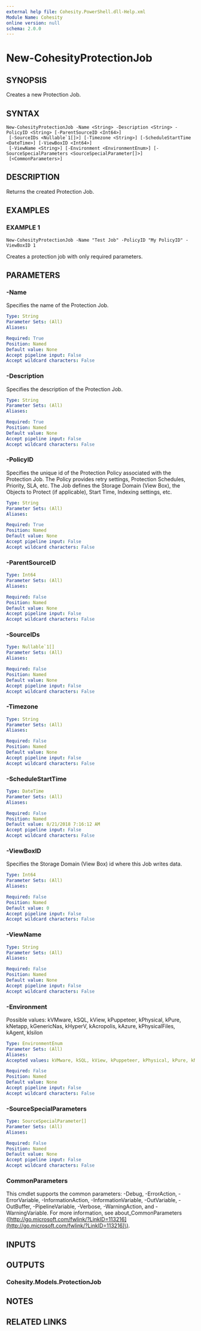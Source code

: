```yaml
---
external help file: Cohesity.PowerShell.dll-Help.xml
Module Name: Cohesity
online version: null
schema: 2.0.0
---
```


# New-CohesityProtectionJob

## SYNOPSIS

Creates a new Protection Job.

## SYNTAX

```text
New-CohesityProtectionJob -Name <String> -Description <String> -PolicyID <String> [-ParentSourceID <Int64>]
 [-SourceIDs <Nullable`1[]>] [-Timezone <String>] [-ScheduleStartTime <DateTime>] [-ViewBoxID <Int64>]
 [-ViewName <String>] [-Environment <EnvironmentEnum>] [-SourceSpecialParameters <SourceSpecialParameter[]>]
 [<CommonParameters>]
```

## DESCRIPTION

Returns the created Protection Job.

## EXAMPLES

### EXAMPLE 1

```text
New-CohesityProtectionJob -Name "Test Job" -PolicyID "My PolicyID" -ViewBoxID 1
```

Creates a protection job with only required parameters.

## PARAMETERS

### -Name

Specifies the name of the Protection Job.

```yaml
Type: String
Parameter Sets: (All)
Aliases:

Required: True
Position: Named
Default value: None
Accept pipeline input: False
Accept wildcard characters: False
```

### -Description

Specifies the description of the Protection Job.

```yaml
Type: String
Parameter Sets: (All)
Aliases:

Required: True
Position: Named
Default value: None
Accept pipeline input: False
Accept wildcard characters: False
```

### -PolicyID

Specifies the unique id of the Protection Policy associated with the Protection Job. The Policy provides retry settings, Protection Schedules, Priority, SLA, etc. The Job defines the Storage Domain \(View Box\), the Objects to Protect \(if applicable\), Start Time, Indexing settings, etc.

```yaml
Type: String
Parameter Sets: (All)
Aliases:

Required: True
Position: Named
Default value: None
Accept pipeline input: False
Accept wildcard characters: False
```

### -ParentSourceID

```yaml
Type: Int64
Parameter Sets: (All)
Aliases:

Required: False
Position: Named
Default value: None
Accept pipeline input: False
Accept wildcard characters: False
```

### -SourceIDs

```yaml
Type: Nullable`1[]
Parameter Sets: (All)
Aliases:

Required: False
Position: Named
Default value: None
Accept pipeline input: False
Accept wildcard characters: False
```

### -Timezone

```yaml
Type: String
Parameter Sets: (All)
Aliases:

Required: False
Position: Named
Default value: None
Accept pipeline input: False
Accept wildcard characters: False
```

### -ScheduleStartTime

```yaml
Type: DateTime
Parameter Sets: (All)
Aliases:

Required: False
Position: Named
Default value: 8/21/2018 7:16:12 AM
Accept pipeline input: False
Accept wildcard characters: False
```

### -ViewBoxID

Specifies the Storage Domain \(View Box\) id where this Job writes data.

```yaml
Type: Int64
Parameter Sets: (All)
Aliases:

Required: False
Position: Named
Default value: 0
Accept pipeline input: False
Accept wildcard characters: False
```

### -ViewName

```yaml
Type: String
Parameter Sets: (All)
Aliases:

Required: False
Position: Named
Default value: None
Accept pipeline input: False
Accept wildcard characters: False
```

### -Environment

Possible values: kVMware, kSQL, kView, kPuppeteer, kPhysical, kPure, kNetapp, kGenericNas, kHyperV, kAcropolis, kAzure, kPhysicalFiles, kAgent, kIsilon

```yaml
Type: EnvironmentEnum
Parameter Sets: (All)
Aliases:
Accepted values: kVMware, kSQL, kView, kPuppeteer, kPhysical, kPure, kNetapp, kGenericNas, kHyperV, kAcropolis, kAzure, kPhysicalFiles, kAgent, kIsilon

Required: False
Position: Named
Default value: None
Accept pipeline input: False
Accept wildcard characters: False
```

### -SourceSpecialParameters

```yaml
Type: SourceSpecialParameter[]
Parameter Sets: (All)
Aliases:

Required: False
Position: Named
Default value: None
Accept pipeline input: False
Accept wildcard characters: False
```

### CommonParameters

This cmdlet supports the common parameters: -Debug, -ErrorAction, -ErrorVariable, -InformationAction, -InformationVariable, -OutVariable, -OutBuffer, -PipelineVariable, -Verbose, -WarningAction, and -WarningVariable. For more information, see about\_CommonParameters \([http://go.microsoft.com/fwlink/?LinkID=113216](http://go.microsoft.com/fwlink/?LinkID=113216)\).

## INPUTS

## OUTPUTS

### Cohesity.Models.ProtectionJob

## NOTES

## RELATED LINKS

